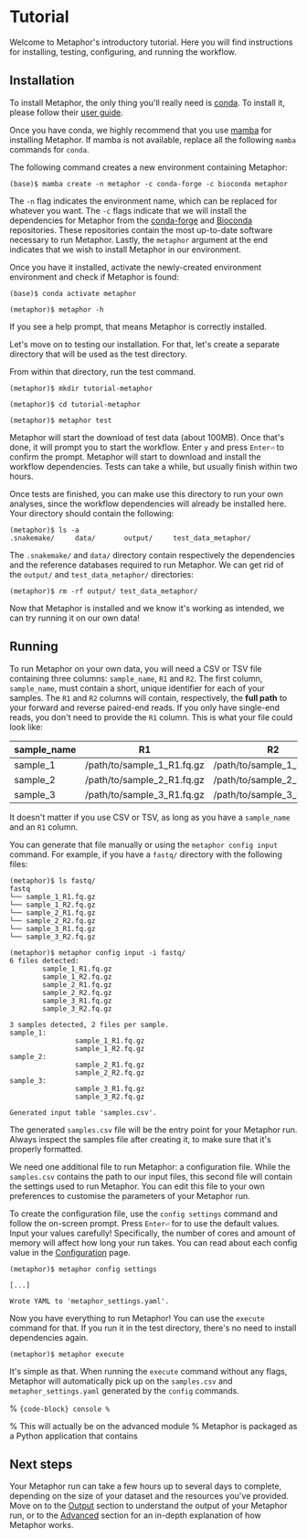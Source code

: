 # Tutorial
<!-- 
- Install
- Structure
- Input
- Configuring
- Output
 -->

Welcome to Metaphor's introductory tutorial. Here you will find instructions for installing, testing, configuring,
and running the workflow.

## Installation

To install Metaphor, the only thing you'll really need is [conda](https://docs.conda.io/). To install it, please follow
their [user guide](https://docs.conda.io/projects/conda/en/latest/user-guide/install/index.html).

Once you have conda, we highly recommend that you use [mamba](https://mamba.readthedocs.io/en/latest/installation.html)
for installing Metaphor. If mamba is not available, replace all the following `mamba` commands for `conda`.

The following command creates a new environment containing Metaphor:

```{code-block} console
(base)$ mamba create -n metaphor -c conda-forge -c bioconda metaphor
```

The `-n` flag indicates the environment name, which can be replaced for whatever you want. The `-c` flags indicate that
we will install the dependencies for Metaphor from the [conda-forge](https://conda-forge.org/) and
[Bioconda](https://bioconda.github.io/) repositories. These repositories contain the most up-to-date software necessary
to run Metaphor. Lastly, the `metaphor` argument at the end indicates that we wish to install Metaphor in our
environment.

Once you have it installed, activate the newly-created environment environment and check if Metaphor is found:

```{code-block} console
(base)$ conda activate metaphor

(metaphor)$ metaphor -h
```

If you see a help prompt, that means Metaphor is correctly installed.

Let's move on to testing our installation. For that, let's create a separate directory that will be used as the test
directory.

From within that directory, run the test command.

```{code-block} console
(metaphor)$ mkdir tutorial-metaphor

(metaphor)$ cd tutorial-metaphor

(metaphor)$ metaphor test
```

Metaphor will start the download of test data (about 100MB). Once that's done, it will prompt you to start the workflow.
Enter `y` and press `Enter⏎` to confirm the prompt. Metaphor will start to download and install the workflow
dependencies.
Tests can take a while, but usually finish within two hours.

Once tests are finished, you can make use this directory to run your own analyses, since the workflow dependencies will
already be installed here. Your directory should contain the following:

```{code-block} console
(metaphor)$ ls -a
.snakemake/     data/       output/     test_data_metaphor/     
```

The `.snakemake/` and `data/` directory contain respectively the dependencies and the reference databases required to
run Metaphor. We can get rid of the `output/` and `test_data_metaphor/` directories:

```{code-block} console
(metaphor)$ rm -rf output/ test_data_metaphor/
```

Now that Metaphor is installed and we know it's working as intended, we can try running it on our own data!

## Running

To run Metaphor on your own data, you will need a CSV or TSV file containing three columns: `sample_name`, `R1` and `R2`.
The first column, `sample_name`, must contain a short, unique identifier for each of your samples. The `R1` and `R2`
columns will contain, respectively, the **full path** to your forward and reverse paired-end reads. If you only have
single-end reads, you don't need to provide the `R1` column. This is what your file could look like:

| sample_name | R1                | R2                |
|-------------|-------------------|-------------------|
| sample_1    | /path/to/sample_1_R1.fq.gz | /path/to/sample_1_R2.fq.gz |
| sample_2    | /path/to/sample_2_R1.fq.gz | /path/to/sample_2_R2.fq.gz |
| sample_3    | /path/to/sample_3_R1.fq.gz | /path/to/sample_3_R2.fq.gz |

It doesn't matter if you use CSV or TSV, as long as you have a `sample_name` and an `R1` column.

You can generate that file manually or using the `metaphor config input` command. For example, if you have a `fastq/`
directory with the following files:

```{code-block} console
(metaphor)$ ls fastq/
fastq
└── sample_1_R1.fq.gz
└── sample_1_R2.fq.gz
└── sample_2_R1.fq.gz
└── sample_2_R2.fq.gz
└── sample_3_R1.fq.gz
└── sample_3_R2.fq.gz

(metaphor)$ metaphor config input -i fastq/
6 files detected:
        sample_1_R1.fq.gz
        sample_1_R2.fq.gz
        sample_2_R1.fq.gz
        sample_2_R2.fq.gz
        sample_3_R1.fq.gz
        sample_3_R2.fq.gz

3 samples detected, 2 files per sample.
sample_1:
                sample_1_R1.fq.gz
                sample_1_R2.fq.gz
sample_2:
                sample_2_R1.fq.gz
                sample_2_R2.fq.gz
sample_3:
                sample_3_R1.fq.gz
                sample_3_R2.fq.gz

Generated input table 'samples.csv'.
```

The generated `samples.csv` file will be the entry point for your Metaphor run. Always inspect the samples file after
creating it, to make sure that it's properly formatted.

We need one additional file to run Metaphor: a configuration file. While the `samples.csv` contains the path to our
input files, this second file will contain the settings used to run Metaphor. You can edit this file to your own
preferences to customise the parameters of your Metaphor run.

To create the configuration file, use the `config settings` command and follow the on-screen prompt. Press `Enter⏎` for
to use the default values. Input your values carefully! Specifically, the number of cores and amount of memory will
affect how long your run takes. You can read about each config value in the [Configuration](configuration.md) page.

```{code-block} console
(metaphor)$ metaphor config settings

[...]

Wrote YAML to 'metaphor_settings.yaml'.
```

Now you have everything to run Metaphor! You can use the `execute` command for that. If you run it in the test
directory, there's no need to install dependencies again.

```{code-block} console
(metaphor)$ metaphor execute
```

It's simple as that. When running the `execute` command without any flags, Metaphor will automatically pick up on the
`samples.csv` and `metaphor_settings.yaml` generated by the `config` commands.

% ```{code-block} console
% ```

% This will actually be on the advanced module
% Metaphor is packaged as a Python application that contains  

## Next steps

Your Metaphor run can take a few hours up to several days to complete, depending on the size of your dataset and the
resources you've provided. Move on to the [Output](output.md) section to understand the output of your Metaphor run,
or to the [Advanced](advanced.md) section for an in-depth explanation of how Metaphor works.
